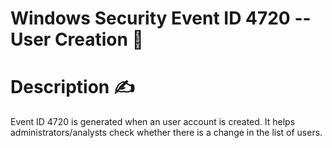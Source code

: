 # Windows Security Event ID 4720 -- User Creation 🧑


# Description ✍

Event ID 4720 is generated when an user account is created. It helps administrators/analysts check whether there is a change in the list of users.

